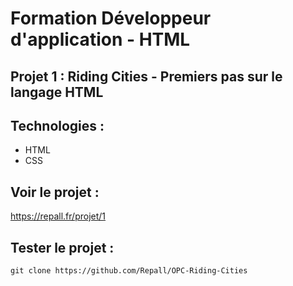 # Formation Développeur d'application - HTML

## Projet 1 : Riding Cities - Premiers pas sur le langage HTML

## Technologies :

- HTML
- CSS

## Voir le projet : 

https://repall.fr/projet/1

## Tester le projet :

```terminal
git clone https://github.com/Repall/OPC-Riding-Cities
```